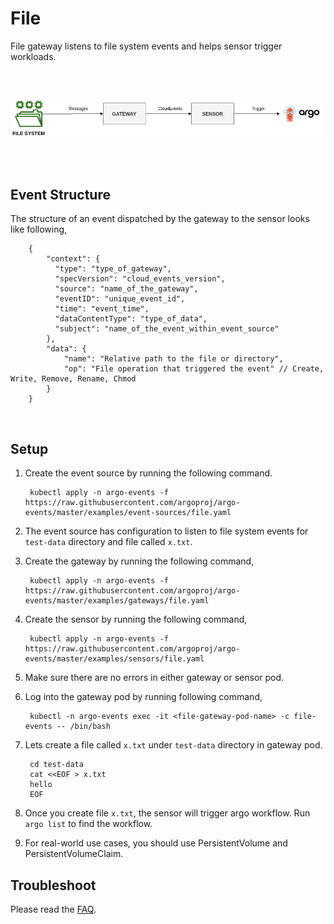 # File

File gateway listens to file system events and helps sensor trigger workloads.


<br/>
<br/>

<p align="center">
  <img src="https://github.com/argoproj/argo-events/blob/master/docs/assets/file-setup.png?raw=true" alt="File Setup"/>
</p>

<br/>
<br/>

## Event Structure
The structure of an event dispatched by the gateway to the sensor looks like following,


        {
            "context": {
              "type": "type_of_gateway",
              "specVersion": "cloud_events_version",
              "source": "name_of_the_gateway",
              "eventID": "unique_event_id",
              "time": "event_time",
              "dataContentType": "type_of_data",
              "subject": "name_of_the_event_within_event_source"
            },
            "data": {
                "name": "Relative path to the file or directory",
                "op": "File operation that triggered the event" // Create, Write, Remove, Rename, Chmod
            }
        }


<br/>

## Setup

1. Create the event source by running the following command.

        kubectl apply -n argo-events -f https://raw.githubusercontent.com/argoproj/argo-events/master/examples/event-sources/file.yaml

2. The event source has configuration to listen to file system events for `test-data` directory and file called `x.txt`.

3. Create the gateway by running the following command,

        kubectl apply -n argo-events -f https://raw.githubusercontent.com/argoproj/argo-events/master/examples/gateways/file.yaml

4. Create the sensor by running the following command,

        kubectl apply -n argo-events -f https://raw.githubusercontent.com/argoproj/argo-events/master/examples/sensors/file.yaml

5. Make sure there are no errors in either gateway or sensor pod.

6. Log into the gateway pod by running following command,

        kubectl -n argo-events exec -it <file-gateway-pod-name> -c file-events -- /bin/bash

6. Lets create a file called `x.txt` under `test-data` directory in gateway pod.
 
        cd test-data
        cat <<EOF > x.txt
        hello
        EOF

8. Once you create file `x.txt`, the sensor will trigger argo workflow.  Run `argo list` to find the workflow. 

9. For real-world use cases, you should use PersistentVolume and PersistentVolumeClaim.
                                                                  
## Troubleshoot
Please read the [FAQ](https://argoproj.github.io/argo-events/faq/). 
